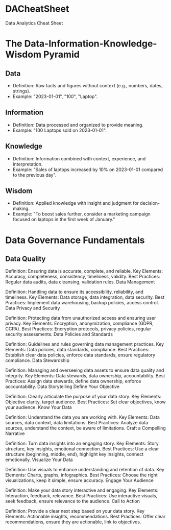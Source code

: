 # DACheatSheet
Data Analytics Cheat Sheet

# The Data-Information-Knowledge-Wisdom Pyramid
## Data

- Definition: Raw facts and figures without context (e.g., numbers, dates, strings).
- Example: "2023-01-01", "100", "Laptop".

## Information

- Definition: Data processed and organized to provide meaning.
- Example: "100 Laptops sold on 2023-01-01".

## Knowledge

- Definition: Information combined with context, experience, and interpretation.
- Example: "Sales of laptops increased by 10% on 2023-01-01 compared to the previous day".

## Wisdom

- Definition: Applied knowledge with insight and judgment for decision-making.
- Example: "To boost sales further, consider a marketing campaign focused on laptops in the first week of January."

# Data Governance Fundamentals

## Data Quality

Definition: Ensuring data is accurate, complete, and reliable.
Key Elements: Accuracy, completeness, consistency, timeliness, validity.
Best Practices: Regular data audits, data cleansing, validation rules.
Data Management

Definition: Handling data to ensure its accessibility, reliability, and timeliness.
Key Elements: Data storage, data integration, data security.
Best Practices: Implement data warehousing, backup policies, access control.
Data Privacy and Security

Definition: Protecting data from unauthorized access and ensuring user privacy.
Key Elements: Encryption, anonymization, compliance (GDPR, CCPA).
Best Practices: Encryption protocols, privacy policies, regular security assessments.
Data Policies and Standards

Definition: Guidelines and rules governing data management practices.
Key Elements: Data policies, data standards, compliance.
Best Practices: Establish clear data policies, enforce data standards, ensure regulatory compliance.
Data Stewardship

Definition: Managing and overseeing data assets to ensure data quality and integrity.
Key Elements: Data stewards, data ownership, accountability.
Best Practices: Assign data stewards, define data ownership, enforce accountability.
Data Storytelling
Define Your Objective

Definition: Clearly articulate the purpose of your data story.
Key Elements: Objective clarity, target audience.
Best Practices: Set clear objectives, know your audience.
Know Your Data

Definition: Understand the data you are working with.
Key Elements: Data sources, data context, data limitations.
Best Practices: Analyze data sources, understand the context, be aware of limitations.
Craft a Compelling Narrative

Definition: Turn data insights into an engaging story.
Key Elements: Story structure, key insights, emotional connection.
Best Practices: Use a clear structure (beginning, middle, end), highlight key insights, connect emotionally.
Visualize Your Data

Definition: Use visuals to enhance understanding and retention of data.
Key Elements: Charts, graphs, infographics.
Best Practices: Choose the right visualizations, keep it simple, ensure accuracy.
Engage Your Audience

Definition: Make your data story interactive and engaging.
Key Elements: Interaction, feedback, relevance.
Best Practices: Use interactive visuals, seek feedback, ensure relevance to the audience.
Call to Action

Definition: Provide a clear next step based on your data story.
Key Elements: Actionable insights, recommendations.
Best Practices: Offer clear recommendations, ensure they are actionable, link to objectives.
